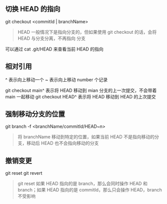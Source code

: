 ## 切换 HEAD 的指向
git checkout <commitId | branchName>

> HEAD 一般情况下是指向分支的，但如果使用 git checkout <commitId> 的话，会将 HEAD 与分支分离，不再指向 分支

可以通过 cat .git/HEAD 来查看当前 HEAD 的指向

## 相对引用
^ 表示向上移动一个
~<number> 表示向上移动 number 个记录

git checkout main^ 表示将 HEAD 移动到 mian 分支的上一次提交，不会带着 main 一起移动
git checkout HEAD^ 表示将 HEAD 移动到 HEAD 的上次提交

## 强制移动分支的位置
git branch -f <branchName> <branchName/commitId/HEAD~n>

> 将 branchName 移动到特定的位置，如果当前 HEAD 不是指向移动的分支，移动后 HEAD 也不会指向移动的分支


## 撤销变更
git reset 
git revert

> git reset 如果 HEAD 指向的是 branch，那么会同时操作 HEAD 和 branch；如果 HEAD 指向的是 commitId，那么只会操作 HEAD，branch 不受影响

